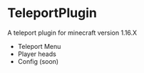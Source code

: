 # TeleportPlugin
A teleport plugin for minecraft version 1.16.X

- Teleport Menu
- Player heads 
- Config (soon)
